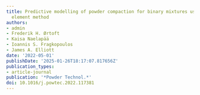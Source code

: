 ```yaml
---
title: Predictive modelling of powder compaction for binary mixtures using the finite
  element method
authors:
- admin
- Frederik H. Ørtoft
- Kaisa Naelapää
- Ioannis S. Fragkopoulos
- James A. Elliott
date: '2022-05-01'
publishDate: '2025-01-26T18:17:07.817656Z'
publication_types:
- article-journal
publication: '*Powder Technol.*'
doi: 10.1016/j.powtec.2022.117381
---
```


